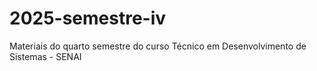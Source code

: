 # 2025-semestre-iv
Materiais do quarto semestre do curso Técnico em Desenvolvimento de Sistemas - SENAI
